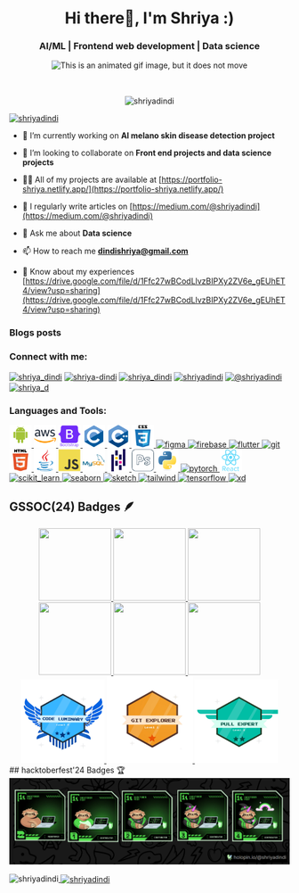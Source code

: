 <h1 align="center">Hi there👋, I'm Shriya :)</h1>
<h3 align="center">AI/ML | Frontend web development | Data science</h3>

<p align="center">
<img src="shriya github.gif" alt="This is an animated gif image, but it does not move"/>
</p>
<br>
<p align="center"><img align="center" src="https://github-readme-streak-stats.herokuapp.com?user=shriyadindi&theme=dark" alt="shriyadindi" /></p>


<p align="left"> <a href="https://github.com/ryo-ma/github-profile-trophy"><img src="https://github-profile-trophy.vercel.app/?username=shriyadindi" alt="shriyadindi" /></a> </p>

- 🔭 I’m currently working on **AI melano skin disease detection project**

- 👯 I’m looking to collaborate on **Front end projects and data science projects**

- 👨‍💻 All of my projects are available at [https://portfolio-shriya.netlify.app/](https://portfolio-shriya.netlify.app/)

- 📝 I regularly write articles on [https://medium.com/@shriyadindi](https://medium.com/@shriyadindi)

- 💬 Ask me about **Data science**

- 📫 How to reach me **dindishriya@gmail.com**

- 📄 Know about my experiences [https://drive.google.com/file/d/1Ffc27wBCodLlvzBIPXy2ZV6e_gEUhET4/view?usp=sharing](https://drive.google.com/file/d/1Ffc27wBCodLlvzBIPXy2ZV6e_gEUhET4/view?usp=sharing)

### Blogs posts
<!-- BLOG-POST-LIST:START -->
<!-- BLOG-POST-LIST:END -->

<h3 align="left">Connect with me:</h3>
<p align="left">
<a href="https://codepen.io/shriya_dindi" target="blank"><img align="center" src="https://raw.githubusercontent.com/rahuldkjain/github-profile-readme-generator/master/src/images/icons/Social/codepen.svg" alt="shriya_dindi" height="30" width="40" /></a>
<a href="https://linkedin.com/in/shriya-dindi" target="blank"><img align="center" src="https://raw.githubusercontent.com/rahuldkjain/github-profile-readme-generator/master/src/images/icons/Social/linked-in-alt.svg" alt="shriya-dindi" height="30" width="40" /></a>
<a href="https://instagram.com/shriya_dindi" target="blank"><img align="center" src="https://raw.githubusercontent.com/rahuldkjain/github-profile-readme-generator/master/src/images/icons/Social/instagram.svg" alt="shriya_dindi" height="30" width="40" /></a>
<a href="https://www.behance.net/shriyadindi" target="blank"><img align="center" src="https://raw.githubusercontent.com/rahuldkjain/github-profile-readme-generator/master/src/images/icons/Social/behance.svg" alt="shriyadindi" height="30" width="40" /></a>
<a href="https://medium.com/@shriyadindi" target="blank"><img align="center" src="https://raw.githubusercontent.com/rahuldkjain/github-profile-readme-generator/master/src/images/icons/Social/medium.svg" alt="@shriyadindi" height="30" width="40" /></a>
<a href="https://auth.geeksforgeeks.org/user/shriya_d" target="blank"><img align="center" src="https://raw.githubusercontent.com/rahuldkjain/github-profile-readme-generator/master/src/images/icons/Social/geeks-for-geeks.svg" alt="shriya_d" height="30" width="40" /></a>
</p>

<h3 align="left">Languages and Tools:</h3>
<p align="left"> <a href="https://developer.android.com" target="_blank" rel="noreferrer"> <img src="https://raw.githubusercontent.com/devicons/devicon/master/icons/android/android-original-wordmark.svg" alt="android" width="40" height="40"/> </a> <a href="https://aws.amazon.com" target="_blank" rel="noreferrer"> <img src="https://raw.githubusercontent.com/devicons/devicon/master/icons/amazonwebservices/amazonwebservices-original-wordmark.svg" alt="aws" width="40" height="40"/> </a> <a href="https://getbootstrap.com" target="_blank" rel="noreferrer"> <img src="https://raw.githubusercontent.com/devicons/devicon/master/icons/bootstrap/bootstrap-plain-wordmark.svg" alt="bootstrap" width="40" height="40"/> </a> <a href="https://www.cprogramming.com/" target="_blank" rel="noreferrer"> <img src="https://raw.githubusercontent.com/devicons/devicon/master/icons/c/c-original.svg" alt="c" width="40" height="40"/> </a> <a href="https://www.w3schools.com/cpp/" target="_blank" rel="noreferrer"> <img src="https://raw.githubusercontent.com/devicons/devicon/master/icons/cplusplus/cplusplus-original.svg" alt="cplusplus" width="40" height="40"/> </a> <a href="https://www.w3schools.com/css/" target="_blank" rel="noreferrer"> <img src="https://raw.githubusercontent.com/devicons/devicon/master/icons/css3/css3-original-wordmark.svg" alt="css3" width="40" height="40"/> </a> <a href="https://www.figma.com/" target="_blank" rel="noreferrer"> <img src="https://www.vectorlogo.zone/logos/figma/figma-icon.svg" alt="figma" width="40" height="40"/> </a> <a href="https://firebase.google.com/" target="_blank" rel="noreferrer"> <img src="https://www.vectorlogo.zone/logos/firebase/firebase-icon.svg" alt="firebase" width="40" height="40"/> </a> <a href="https://flutter.dev" target="_blank" rel="noreferrer"> <img src="https://www.vectorlogo.zone/logos/flutterio/flutterio-icon.svg" alt="flutter" width="40" height="40"/> </a> <a href="https://git-scm.com/" target="_blank" rel="noreferrer"> <img src="https://www.vectorlogo.zone/logos/git-scm/git-scm-icon.svg" alt="git" width="40" height="40"/> </a> <a href="https://www.w3.org/html/" target="_blank" rel="noreferrer"> <img src="https://raw.githubusercontent.com/devicons/devicon/master/icons/html5/html5-original-wordmark.svg" alt="html5" width="40" height="40"/> </a> <a href="https://www.java.com" target="_blank" rel="noreferrer"> <img src="https://raw.githubusercontent.com/devicons/devicon/master/icons/java/java-original.svg" alt="java" width="40" height="40"/> </a> <a href="https://developer.mozilla.org/en-US/docs/Web/JavaScript" target="_blank" rel="noreferrer"> <img src="https://raw.githubusercontent.com/devicons/devicon/master/icons/javascript/javascript-original.svg" alt="javascript" width="40" height="40"/> </a> <a href="https://www.mysql.com/" target="_blank" rel="noreferrer"> <img src="https://raw.githubusercontent.com/devicons/devicon/master/icons/mysql/mysql-original-wordmark.svg" alt="mysql" width="40" height="40"/> </a> <a href="https://pandas.pydata.org/" target="_blank" rel="noreferrer"> <img src="https://raw.githubusercontent.com/devicons/devicon/2ae2a900d2f041da66e950e4d48052658d850630/icons/pandas/pandas-original.svg" alt="pandas" width="40" height="40"/> </a> <a href="https://www.photoshop.com/en" target="_blank" rel="noreferrer"> <img src="https://raw.githubusercontent.com/devicons/devicon/master/icons/photoshop/photoshop-line.svg" alt="photoshop" width="40" height="40"/> </a> <a href="https://www.python.org" target="_blank" rel="noreferrer"> <img src="https://raw.githubusercontent.com/devicons/devicon/master/icons/python/python-original.svg" alt="python" width="40" height="40"/> </a> <a href="https://pytorch.org/" target="_blank" rel="noreferrer"> <img src="https://www.vectorlogo.zone/logos/pytorch/pytorch-icon.svg" alt="pytorch" width="40" height="40"/> </a> <a href="https://reactjs.org/" target="_blank" rel="noreferrer"> <img src="https://raw.githubusercontent.com/devicons/devicon/master/icons/react/react-original-wordmark.svg" alt="react" width="40" height="40"/> </a> <a href="https://scikit-learn.org/" target="_blank" rel="noreferrer"> <img src="https://upload.wikimedia.org/wikipedia/commons/0/05/Scikit_learn_logo_small.svg" alt="scikit_learn" width="40" height="40"/> </a> <a href="https://seaborn.pydata.org/" target="_blank" rel="noreferrer"> <img src="https://seaborn.pydata.org/_images/logo-mark-lightbg.svg" alt="seaborn" width="40" height="40"/> </a> <a href="https://www.sketch.com/" target="_blank" rel="noreferrer"> <img src="https://www.vectorlogo.zone/logos/sketchapp/sketchapp-icon.svg" alt="sketch" width="40" height="40"/> </a> <a href="https://tailwindcss.com/" target="_blank" rel="noreferrer"> <img src="https://www.vectorlogo.zone/logos/tailwindcss/tailwindcss-icon.svg" alt="tailwind" width="40" height="40"/> </a> <a href="https://www.tensorflow.org" target="_blank" rel="noreferrer"> <img src="https://www.vectorlogo.zone/logos/tensorflow/tensorflow-icon.svg" alt="tensorflow" width="40" height="40"/> </a> <a href="https://www.adobe.com/products/xd.html" target="_blank" rel="noreferrer"> <img src="https://cdn.worldvectorlogo.com/logos/adobe-xd.svg" alt="xd" width="40" height="40"/> </a> </p>

## GSSOC(24) Badges 🪶
<div style='display:flex; align-items:center; gap: 10px;' align='center'><a href="https://gssoc.girlscript.tech/leaderboard">
<img src="https://raw.githubusercontent.com/GSSoC24/Postman-Challenge/main/docs/assets/Postman%20White.png" width="130px" height="130px" />
  <img src="https://raw.githubusercontent.com/GSSoC24/Postman-Challenge/main/docs/assets/1.png" width="130px" height="130px" />
  <img src="https://raw.githubusercontent.com/GSSoC24/Postman-Challenge/main/docs/assets/2.png" width="130px" height="130px" />
  <img src="https://raw.githubusercontent.com/GSSoC24/Postman-Challenge/main/docs/assets/3.png" width="130px" height="130px" />
  <img src="https://raw.githubusercontent.com/GSSoC24/Postman-Challenge/main/docs/assets/4.png" width="130px" height="130px" />
  <img src="https://raw.githubusercontent.com/GSSoC24/Postman-Challenge/main/docs/assets/5.png" width="130px" height="130px" />
  <img src="https://raw.githubusercontent.com/GSSoC24/Contributor/refs/heads/main/assets/Code%20Luminary.png" width="150px" height="150px" />
  <img src="https://raw.githubusercontent.com/GSSoC24/Contributor/refs/heads/main/assets/Git%20Explorer.png" width="155px" height="155px" />
  <img src="https://raw.githubusercontent.com/GSSoC24/Contributor/refs/heads/main/assets/Pull%20Expert.png" width="150px" height="150px" /></a>
</div>
## hacktoberfest'24 Badges 🏆
<div style='display:flex; align-items:center; gap: 10px;' align='center'><a href="https://gssoc.girlscript.tech/leaderboard">
<img src="https://github.com/shriyadindi/shriyadindi/blob/main/Screenshot%202024-10-29%20110630.png?raw=true"/>
</div>
<p><img align="left" src="https://github-readme-stats.vercel.app/api/top-langs?username=shriyadindi&show_icons=true&locale=en&layout=compact" alt="shriyadindi" /></p>

<p>&nbsp;<img align="center" src="https://github-readme-stats.vercel.app/api?username=shriyadindi&show_icons=true&locale=en" alt="shriyadindi" /></p>
</p>

